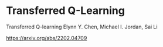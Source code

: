 # Transferred Q-Learning


Transferred Q-learning
Elynn Y. Chen, Michael I. Jordan, Sai Li

https://arxiv.org/abs/2202.04709
